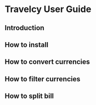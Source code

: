 # Travelcy User Guide

## Introduction

## How to install

## How to convert currencies

## How to filter currencies

## How to split bill
